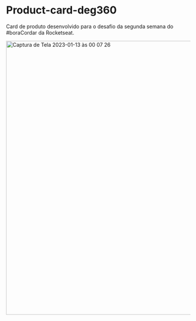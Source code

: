 # Product-card-deg360
Card de produto desenvolvido para o desafio da segunda semana do #boraCordar da Rocketseat.

<img width="748" alt="Captura de Tela 2023-01-13 às 00 07 26" src="https://user-images.githubusercontent.com/114972433/212228100-cdf99f1b-2093-428c-8808-4563a62e9f04.png">
